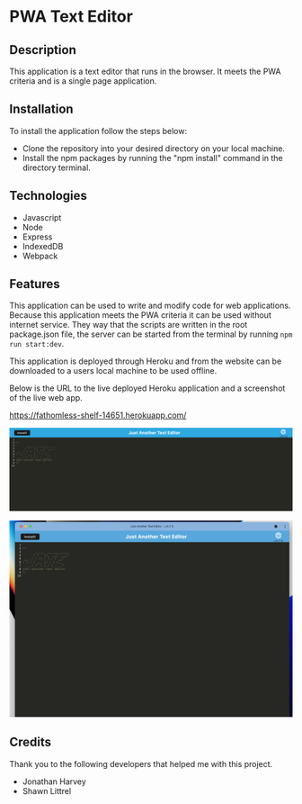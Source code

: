 
# PWA Text Editor

## Description

This application is a text editor that runs in the browser. It meets the PWA criteria and is a single page application.

## Installation

To install the application follow the steps below:

* Clone the repository into your desired directory on your local machine.
* Install the npm packages by running the "npm install" command in the directory terminal.

## Technologies

* Javascript
* Node
* Express
* IndexedDB
* Webpack

## Features

This application can be used to write and modify code for web applications. Because this application meets the PWA criteria it can be used without internet service. They way that the scripts are written in the root package.json file, the server can be started from the terminal by running `npm run start:dev`.

This application is deployed through Heroku and from the website can be downloaded to a users local machine to be used offline.  

Below is the URL to the live deployed Heroku application and a screenshot of the live web app.

https://fathomless-shelf-14651.herokuapp.com/

![](/live-app-screenshot.png)

![](/installed-app-screenshot.png)

## Credits

Thank you to the following developers that helped me with this project.

* Jonathan Harvey
* Shawn Littrel